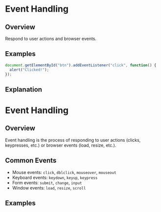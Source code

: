 # Event Handling

## Overview
Respond to user actions and browser events.

## Examples
```js
document.getElementById("btn").addEventListener("click", function() {
  alert("Clicked!");
});
```

## Explanation

# Event Handling

## Overview
Event handling is the process of responding to user actions (clicks, keypresses, etc.) or browser events (load, resize, etc.).

## Common Events
- Mouse events: `click`, `dblclick`, `mouseover`, `mouseout`
- Keyboard events: `keydown`, `keyup`, `keypress`
- Form events: `submit`, `change`, `input`
- Window events: `load`, `resize`, `scroll`

## Examples
```js
// Basic event listener
document.getElementById("btn").addEventListener("click", function() {
  alert("Clicked!");
});

// Remove event listener
function handler() { alert("Hi"); }
const el = document.getElementById("btn");
el.addEventListener("mouseover", handler);
el.removeEventListener("mouseover", handler);

// Event delegation
document.getElementById("list").addEventListener("click", function(e) {
  if (e.target.tagName === "LI") {
    alert("List item clicked: " + e.target.textContent);
  }
});
```

## Explanation
- Add or remove event listeners to respond to user actions.
- Use event delegation for dynamic or large lists of elements.

## Further Reading
- [MDN Web Docs: Introduction to events](https://developer.mozilla.org/en-US/docs/Learn/JavaScript/Building_blocks/Events)
- [JavaScript Events - W3Schools](https://www.w3schools.com/js/js_events.asp)
